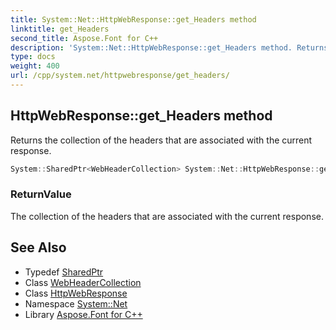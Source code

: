 ```yaml
---
title: System::Net::HttpWebResponse::get_Headers method
linktitle: get_Headers
second_title: Aspose.Font for C++
description: 'System::Net::HttpWebResponse::get_Headers method. Returns the collection of the headers that are associated with the current response in C++.'
type: docs
weight: 400
url: /cpp/system.net/httpwebresponse/get_headers/
---
```

## HttpWebResponse::get_Headers method


Returns the collection of the headers that are associated with the current response.

```cpp
System::SharedPtr<WebHeaderCollection> System::Net::HttpWebResponse::get_Headers() override
```


### ReturnValue

The collection of the headers that are associated with the current response.

## See Also

* Typedef [SharedPtr](../../../system/sharedptr/)
* Class [WebHeaderCollection](../../webheadercollection/)
* Class [HttpWebResponse](../)
* Namespace [System::Net](../../)
* Library [Aspose.Font for C++](../../../)
